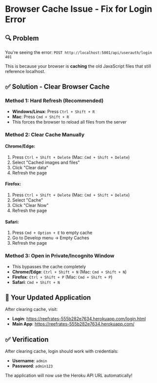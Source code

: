 # Browser Cache Issue - Fix for Login Error

## 🔍 Problem
You're seeing the error: `POST http://localhost:5001/api/userauth/login 401`

This is because your browser is **caching** the old JavaScript files that still reference localhost.

## ✅ Solution - Clear Browser Cache

### **Method 1: Hard Refresh** (Recommended)
- **Windows/Linux**: Press `Ctrl + Shift + R`
- **Mac**: Press `Cmd + Shift + R`
- This forces the browser to reload all files from the server

### **Method 2: Clear Cache Manually**

#### Chrome/Edge:
1. Press `Ctrl + Shift + Delete` (Mac: `Cmd + Shift + Delete`)
2. Select "Cached images and files"
3. Click "Clear data"
4. Refresh the page

#### Firefox:
1. Press `Ctrl + Shift + Delete` (Mac: `Cmd + Shift + Delete`)
2. Select "Cache"
3. Click "Clear Now"
4. Refresh the page

#### Safari:
1. Press `Cmd + Option + E` to empty cache
2. Go to Develop menu → Empty Caches
3. Refresh the page

### **Method 3: Open in Private/Incognito Window**
- This bypasses the cache completely
- **Chrome/Edge**: `Ctrl + Shift + N` (Mac: `Cmd + Shift + N`)
- **Firefox**: `Ctrl + Shift + P` (Mac: `Cmd + Shift + P`)
- **Safari**: `Cmd + Shift + N`

## 🚀 Your Updated Application

After clearing cache, visit:
- **Login**: https://reefrates-555b282e7634.herokuapp.com/login.html
- **Main App**: https://reefrates-555b282e7634.herokuapp.com/

## ✅ Verification

After clearing cache, login should work with credentials:
- **Username**: `admin`
- **Password**: `admin123`

The application will now use the Heroku API URL automatically!

